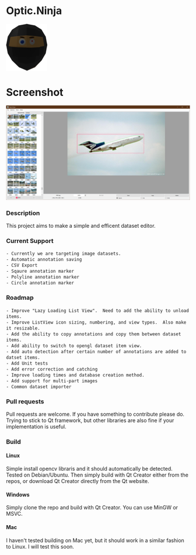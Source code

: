 # Optic.Ninja
![alt text](./on-128.png "Optic Ninja mascot by my daughter")

# Screenshot
![alt text](./opticninja.png "Optic Ninja")

### Description
This project aims to make a simple and efficent dataset editor.

### Current Support
    - Currently we are targeting image datasets.
    - Automatic annotation saving
    - CSV Export
    - Sqaure annotation marker
    - Polyline annotation marker
    - Circle annotation marker

### Roadmap
    - Improve "Lazy Loading List View".  Need to add the ability to unload items.
    - Improve ListView icon sizing, numbering, and view types.  Also make it resizable.
    - Add the ability to copy annotations and copy them between dataset items.
    - Add ability to switch to opengl dataset item view.
    - Add auto detection after certain number of annotations are added to datset items.
    - Add Unit tests
    - Add error correction and catching
    - Improve loading times and database creation method.
    - Add support for multi-part images
    - Common dataset importer

### Pull requests
Pull requests are welcome.  If you have something to contribute please do.  Trying to stick to Qt framework, but other libraries are also fine if your implementation is useful.


### Build

#### Linux
Simple install opencv libraris and it should automatically be detected.  Tested on Debian/Ubuntu.  Then simply build with Qt Creator either from the repos, or download Qt Creator directly from the Qt website.

#### Windows
Simply clone the repo and build with Qt Creator.  You can use MinGW or MSVC.

#### Mac
I haven't tested building on Mac yet, but it should work in a similar fashion to Linux.  I will test this soon.
